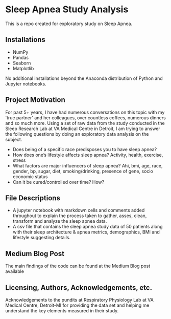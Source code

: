 # Sleep Apnea Study Analysis
This is a repo created for exploratory study on Sleep Apnea.

## Installations
- NumPy
- Pandas
- Seaborn
- Matplotlib

No additional installations beyond the Anaconda distribution of Python and Jupyter notebooks.

## Project Motivation

For past 5+ years, I have had numerous conversations on this topic with my 'true partner' and her colleagues, over countless coffees, numerous dinners and so much more. Using a set of raw data from the study conducted in the Sleep Research Lab at VA Medical Centre in Detroit, I am trying to answer the following questions by doing an exploratory data analysis on the subject.

- Does being of a specific race predisposes you to have sleep apnea?
- How does one’s lifestyle affects sleep apnea? Activity, health, exercise, stress
- What factors are major influencers of sleep apnea? Ahi, bmi, age, race, gender, bp, sugar, diet, smoking/drinking, presence of gene, socio economic status 
- Can it be cured/controlled over time? How?

## File Descriptions
- A jupyter notebook with markdown cells and comments added throughout to explain the process taken to gather, asses, clean, transform and analyze the sleep apnea data.
- A csv file that contains the sleep apnea study data of 50 patients along with their sleep architecture & apnea metrics, demographics, BMI and lifestyle suggesting details.

## Medium Blog Post 
The main findings of the code can be found at the Medium Blog post available

## Licensing, Authors, Acknowledgements, etc.
Acknowledgements to the pundits at Respiratory Physiology Lab at VA Medical Centre, Detroit-MI for providing the data set and helping me understand the key elements measured in their study.
